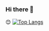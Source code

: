 ### Hi there 👋 
<!--<a href="https://hits.seeyoufarm.com"><img src="https://hits.seeyoufarm.com/api/count/incr/badge.svg?url=https%3A%2F%2Fgithub.com%2FLimSophia&count_bg=%23FFE1EE&title_bg=%23FF8C9D&icon=iconify.svg&icon_color=%23FFFFFF&title=hits&edge_flat=false"/></a>-->
😊
[![Top Langs](https://github-readme-stats.vercel.app/api/top-langs/?username=LimSophia)](https://github.com/LimSophia/github-readme-stats)

<!--
**minahLim/minahLim** is a ✨ _special_ ✨ repository because its `README.md` (this file) appears on your GitHub profile.

Here are some ideas to get you started:

- 🔭 I’m currently working on ...
- 🌱 I’m currently learning ...
- 👯 I’m looking to collaborate on ...
- 🤔 I’m looking for help with ...
- 💬 Ask me about ...
- 📫 How to reach me: ...
- 😄 Pronouns: ...
- ⚡ Fun fact: ...
-->
